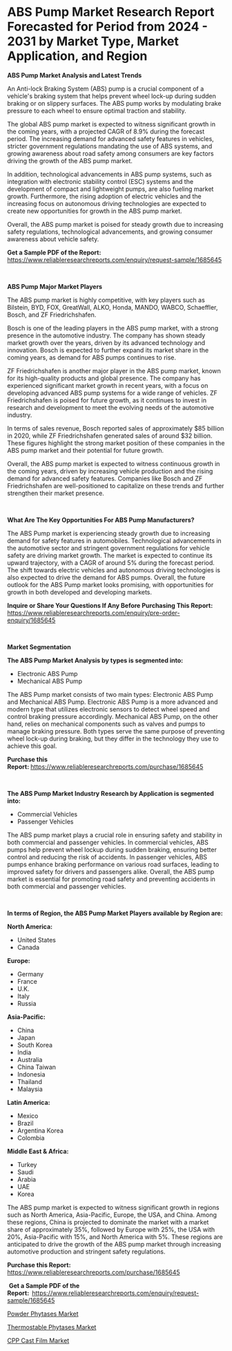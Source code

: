 <p><h1>ABS Pump Market Research Report Forecasted for Period from 2024 -  2031 by Market Type, Market Application, and Region</h1></p><p><strong>ABS Pump Market Analysis and Latest Trends</strong></p>
<p><p>An Anti-lock Braking System (ABS) pump is a crucial component of a vehicle's braking system that helps prevent wheel lock-up during sudden braking or on slippery surfaces. The ABS pump works by modulating brake pressure to each wheel to ensure optimal traction and stability.</p><p>The global ABS pump market is expected to witness significant growth in the coming years, with a projected CAGR of 8.9% during the forecast period. The increasing demand for advanced safety features in vehicles, stricter government regulations mandating the use of ABS systems, and growing awareness about road safety among consumers are key factors driving the growth of the ABS pump market.</p><p>In addition, technological advancements in ABS pump systems, such as integration with electronic stability control (ESC) systems and the development of compact and lightweight pumps, are also fueling market growth. Furthermore, the rising adoption of electric vehicles and the increasing focus on autonomous driving technologies are expected to create new opportunities for growth in the ABS pump market.</p><p>Overall, the ABS pump market is poised for steady growth due to increasing safety regulations, technological advancements, and growing consumer awareness about vehicle safety.</p></p>
<p><strong>Get a Sample PDF of the Report:&nbsp;</strong> <a href="https://www.reliableresearchreports.com/enquiry/request-sample/1685645">https://www.reliableresearchreports.com/enquiry/request-sample/1685645</a></p>
<p>&nbsp;</p>
<p><strong>ABS Pump Major Market Players</strong></p>
<p><p>The ABS pump market is highly competitive, with key players such as Bilstein, BYD, FOX, GreatWall, ALKO, Honda, MANDO, WABCO, Schaeffler, Bosch, and ZF Friedrichshafen. </p><p>Bosch is one of the leading players in the ABS pump market, with a strong presence in the automotive industry. The company has shown steady market growth over the years, driven by its advanced technology and innovation. Bosch is expected to further expand its market share in the coming years, as demand for ABS pumps continues to rise.</p><p>ZF Friedrichshafen is another major player in the ABS pump market, known for its high-quality products and global presence. The company has experienced significant market growth in recent years, with a focus on developing advanced ABS pump systems for a wide range of vehicles. ZF Friedrichshafen is poised for future growth, as it continues to invest in research and development to meet the evolving needs of the automotive industry.</p><p>In terms of sales revenue, Bosch reported sales of approximately $85 billion in 2020, while ZF Friedrichshafen generated sales of around $32 billion. These figures highlight the strong market position of these companies in the ABS pump market and their potential for future growth.</p><p>Overall, the ABS pump market is expected to witness continuous growth in the coming years, driven by increasing vehicle production and the rising demand for advanced safety features. Companies like Bosch and ZF Friedrichshafen are well-positioned to capitalize on these trends and further strengthen their market presence.</p></p>
<p>&nbsp;</p>
<p><strong>What Are The Key Opportunities For ABS Pump Manufacturers?</strong></p>
<p><p>The ABS Pump market is experiencing steady growth due to increasing demand for safety features in automobiles. Technological advancements in the automotive sector and stringent government regulations for vehicle safety are driving market growth. The market is expected to continue its upward trajectory, with a CAGR of around 5% during the forecast period. The shift towards electric vehicles and autonomous driving technologies is also expected to drive the demand for ABS pumps. Overall, the future outlook for the ABS Pump market looks promising, with opportunities for growth in both developed and developing markets.</p></p>
<p><strong>Inquire or Share Your Questions If Any Before Purchasing This Report:</strong> <a href="https://www.reliableresearchreports.com/enquiry/pre-order-enquiry/1685645">https://www.reliableresearchreports.com/enquiry/pre-order-enquiry/1685645</a></p>
<p>&nbsp;</p>
<p><strong>Market Segmentation</strong></p>
<p><strong>The ABS Pump Market Analysis by types is segmented into:</strong></p>
<p><ul><li>Electronic ABS Pump</li><li>Mechanical ABS Pump</li></ul></p>
<p><p>The ABS Pump market consists of two main types: Electronic ABS Pump and Mechanical ABS Pump. Electronic ABS Pump is a more advanced and modern type that utilizes electronic sensors to detect wheel speed and control braking pressure accordingly. Mechanical ABS Pump, on the other hand, relies on mechanical components such as valves and pumps to manage braking pressure. Both types serve the same purpose of preventing wheel lock-up during braking, but they differ in the technology they use to achieve this goal.</p></p>
<p><strong>Purchase this Report:&nbsp;</strong><a href="https://www.reliableresearchreports.com/purchase/1685645">https://www.reliableresearchreports.com/purchase/1685645</a></p>
<p>&nbsp;</p>
<p><strong>The ABS Pump Market Industry Research by Application is segmented into:</strong></p>
<p><ul><li>Commercial Vehicles</li><li>Passenger Vehicles</li></ul></p>
<p><p>The ABS pump market plays a crucial role in ensuring safety and stability in both commercial and passenger vehicles. In commercial vehicles, ABS pumps help prevent wheel lockup during sudden braking, ensuring better control and reducing the risk of accidents. In passenger vehicles, ABS pumps enhance braking performance on various road surfaces, leading to improved safety for drivers and passengers alike. Overall, the ABS pump market is essential for promoting road safety and preventing accidents in both commercial and passenger vehicles.</p></p>
<p>&nbsp;</p>
<p><strong>In terms of Region, the ABS Pump Market Players available by Region are:</strong></p>
<p>
    <p> <strong> North America: </strong>
        <ul>
            <li>United States</li>
            <li>Canada</li>
        </ul>
        </p> 
    <p> <strong> Europe: </strong>
        <ul>
            <li>Germany</li>
            <li>France</li>
            <li>U.K.</li>
            <li>Italy</li>
            <li>Russia</li>
        </ul>
        </p> 
    <p> <strong> Asia-Pacific: </strong>
        <ul>
            <li>China</li>
            <li>Japan</li>
            <li>South Korea</li>
            <li>India</li>
            <li>Australia</li>
            <li>China Taiwan</li>
            <li>Indonesia</li>
            <li>Thailand</li>
            <li>Malaysia</li>
        </ul>
        </p> 
    <p> <strong> Latin America: </strong>
        <ul>
            <li>Mexico</li>
            <li>Brazil</li>
            <li>Argentina Korea</li>
            <li>Colombia</li>
        </ul>
        </p> 
    <p> <strong> Middle East & Africa: </strong>
        <ul>
            <li>Turkey</li>
            <li>Saudi</li>
            <li>Arabia</li>
            <li>UAE</li>
            <li>Korea</li>
        </ul>
    </p>
    </p>
<p><p>The ABS pump market is expected to witness significant growth in regions such as North America, Asia-Pacific, Europe, the USA, and China. Among these regions, China is projected to dominate the market with a market share of approximately 35%, followed by Europe with 25%, the USA with 20%, Asia-Pacific with 15%, and North America with 5%. These regions are anticipated to drive the growth of the ABS pump market through increasing automotive production and stringent safety regulations.</p></p>
<p><strong>Purchase this Report: </strong><a href="https://www.reliableresearchreports.com/purchase/1685645">https://www.reliableresearchreports.com/purchase/1685645</a></p>
<p>&nbsp;<strong>Get a Sample PDF of the Report:&nbsp;&nbsp;</strong><a href="https://www.reliableresearchreports.com/enquiry/request-sample/1685645">https://www.reliableresearchreports.com/enquiry/request-sample/1685645</a></p>
<p><strong></strong></p>
<p><p><a href="https://view.publitas.com/reportprime-1/powder-phytases-market-size-market-share-and-global-market-analysis-report-2023-2030/">Powder Phytases Market</a></p><p><a href="https://view.publitas.com/reportprime-1/thermostable-phytases-market-size-share-trends-analysis-report-by-application-regional-outlook-competitive-strategies-and-segment-forecasts-2023-2030/">Thermostable Phytases Market</a></p><p><a href="https://view.publitas.com/reportprime-1/cpp-cast-film-market-size-furnishes-valuable-information-encompassing-market-share-market-trends-and-projections-spanning-from-2023-to-2030/">CPP Cast Film Market</a></p></p>